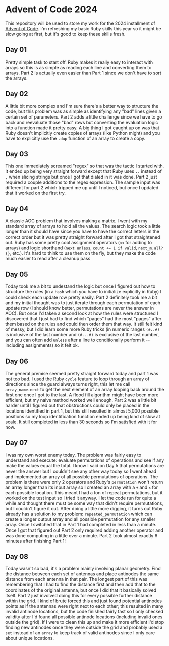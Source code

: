 # Advent of Code 2024
This repository will be used to store my work for the 2024 installment of [Advent of Code](https://adventofcode.com/2024). I'm refreshing my basic Ruby skills this year so it might be slow going at first, but it's good to keep these skills fresh.

## Day 01
Pretty simple task to start off. Ruby makes it really easy to interact with arrays so this is as simple as reading each line and converting them to arrays. Part 2 is actually even easier than Part 1 since we don't have to sort the arrays.

## Day 02
A little bit more complex and I'm sure there's a better way to structure the code, but this problem was as simple as identifying any "bad" lines given a certain set of parameters. Part 2 adds a little challenge since we have to go back and reevaluate those "bad" rows but converting the evaluation logic into a function made it pretty easy. A big thing I got caught up on was that Ruby doesn't implicitly create copies of arrays (like Python might) and you have to explicitly use the `.dup` function of an array to create a copy.

## Day 03
This one immediately screamed "regex" so that was the tactic I started with. It ended up being very straight forward except that Ruby uses `..` instead of `,` when slicing strings but once I got that dialed in it was done. Part 2 just required a couple additions to the regex expression. The sample input was different for part 2 which tripped me up until I noticed, but once I updated that it worked on the first try.

## Day 04
A classic AOC problem that involves making a matrix. I went with my standard array of arrays to hold all the values. The search logic took a little longer than it should have since you have to have the correct letters in the correct order but it was pretty straight forward after I got that straightened out. Ruby has some pretty cool assignment operators (`<<` for adding to arrays) and logic shorthand (`next unless`, `count += 1 if valid`, `next_m.all? {}`, etc.). It's hard to think to use them on the fly, but they make the code much easier to read after a cleanup pass

## Day 05
Today took me a bit to undestand the logic but once I figured out how to structure the rules (in a `Hash` which you have to initialize explicitly in Ruby) I could check each update row pretty easily. Part 2 definitely took me a bit and my initial thought was to just iterate through each permutation of each update row (I should know better, permutations are never the answer in AOC). But once I'd taken a second look at how the rules were structured I discovered that I just had to find which "pages" had the most "pages" after them based on the rules and could then order them that way. It still felt kind of messy, but I did learn some more Ruby tricks (in numeric ranges `(#..#)` is inclusive of the last number and `(#...#)` is exclusive of the last number, and you can often add `unless` after a line to conditionally perform it -- including assignments) so it felt ok.

## Day 06
The general premise seemed pretty straight forward today and part 1 was not too bad. I used the Ruby `cycle` feature to loop through an array of directions since the guard always turns right, this let me call `array_name.next` to get the next element of an array looping back around the first one once I got to the last. A flood fill algorithm might have been more efficient, but my naive method worked well enough. Part 2 was a little bit harder until I figured out that obstructions could only be placed in the locations identified in part 1, but this still resulted in almost 5,000 possible positions so my loop identification function ended up being kind of slow at scale. It still completed in less than 30 seconds so I'm satisfied with it for now.

## Day 07
I was my own worst enemy today. The problem was fairly easy to understand and execute: evaluate permutations of operations and see if any make the values equal the total. I know I said on Day 5 that permutations are never the answer but I couldn't see any other way today so I went ahead and implemented an array of all possible permutations of operations. The problem is there were only 2 operators and Ruby's `permutation` won't return an array longer than its input array so I created an array with a `+` and `x` for each possible location. This meant I had a ton of repeat permutations, but it worked on the test input so I tried it anyway. I let the code run for quite a while and thought there must be some way that didn't require permutations, but I couldn't figure it out. After doing a little more digging, it turns out Ruby already has a solution to my problem: `repeated_permutation` which can create a longer output array and all possible permutation for any smaller array. Once I switched that in Part 1 had completed in less than a minute. Once I got that figured out Part 2 only required adding another operator and was done computing in a little over a minute. Part 2 took almost exactly 6 minutes after finishing Part 1!

## Day 08
Today wasn't so bad, it's a problem mainly involving planar geometry. Find the distance between each set of antennas and place antinodes the same distance from each antenna in that pair. The longest part of this was remembering that I had to find the distance first and then add that to the coordinates of the original antenna, but once I did that it basically solved itself. Part 2 just involved doing this for every possible further distance within the grid. I kind of brute forced this and just found potential antinodes points as if the antennas were right next to each other; this resulted in many invalid antinode locations, but the code finished fairly fast so I only checked validity after I'd found all possible antinode locations (including invalid ones outside the grid). If I were to clean this up and make it more efficient I'd stop finding new antinodes once they were outside the grid and probably used a `set` instead of an `array` to keep track of valid antinodes since I only care about unique locations.